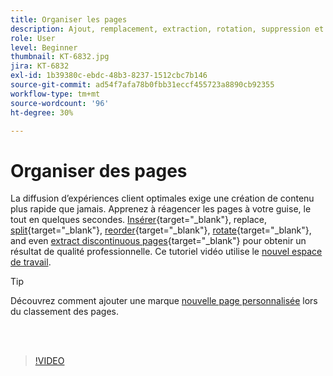 ```yaml
---
title: Organiser les pages
description: Ajout, remplacement, extraction, rotation, suppression et réorganisation de pages dans votre PDF
role: User
level: Beginner
thumbnail: KT-6832.jpg
jira: KT-6832
exl-id: 1b39380c-ebdc-48b3-8237-1512cbc7b146
source-git-commit: ad54f7afa78b0fbb31eccf455723a8890cb92355
workflow-type: tm+mt
source-wordcount: '96'
ht-degree: 30%

---
```


# Organiser des pages

La diffusion d’expériences client optimales exige une création de contenu plus rapide que jamais. Apprenez à réagencer les pages à votre guise, le tout en quelques secondes. [Insérer](https://www.adobe.com/fr/acrobat/online/add-pages-to-pdf.html){target="_blank"}, replace, [split](https://www.adobe.com/fr/acrobat/online/split-pdf.html){target="_blank"}, [reorder](https://www.adobe.com/fr/acrobat/online/rearrange-pdf.html){target="_blank"}, [rotate](https://www.adobe.com/fr/acrobat/online/rotate-pdf.html){target="_blank"}, and even [extract discontinuous pages](https://www.adobe.com/fr/acrobat/online/extract-pdf-pages.html){target="_blank"} pour obtenir un résultat de qualité professionnelle. Ce tutoriel vidéo utilise le [nouvel espace de travail](new-workspace.md).

>[!TIP]
>
>Découvrez comment ajouter une marque [nouvelle page personnalisée](add-custom-page.md) lors du classement des pages.

<br> 

>[!VIDEO](https://video.tv.adobe.com/v/3409022?quality=12&learn=on&hidetitle=true)